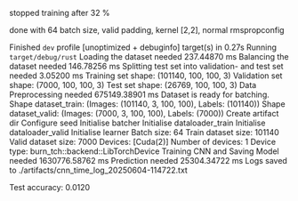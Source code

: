 stopped training after 32 %

done with 64 batch size, valid padding, kernel [2,2], normal rmspropconfig

Finished `dev` profile [unoptimized + debuginfo] target(s) in 0.27s
Running `target/debug/rust`
Loading the dataset needed 237.44870 ms
Balancing the dataset needed 146.78256 ms
Splitting test set into validation- and test set needed 3.05200 ms
Training set shape: (101140, 100, 100, 3)
Validation set shape: (7000, 100, 100, 3)
Test set shape: (26769, 100, 100, 3)
Data Preprocessing needed 675149.38901 ms
Dataset is ready for batching.
Shape dataset_train: (Images: (101140, 3, 100, 100), Labels: (101140))
Shape dataset_valid: (Images: (7000, 3, 100, 100), Labels: (7000))
Create artifact dir
Configure seed
Initialise batcher
Initialise dataloader_train
Initialise dataloader_valid
Initialise learner
Batch size: 64
Train dataset size: 101140
Valid dataset size: 7000
Devices: [Cuda(2)]
Number of devices: 1
Device type: burn_tch::backend::LibTorchDevice
Training CNN and Saving Model needed 1630776.58762 ms
Prediction needed 25304.34722 ms
Logs saved to ./artifacts/cnn_time_log_20250604-114722.txt

Test accuracy: 0.0120
